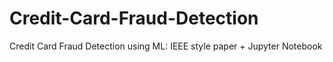 # Credit-Card-Fraud-Detection
Credit Card Fraud Detection using ML: IEEE style paper + Jupyter Notebook
